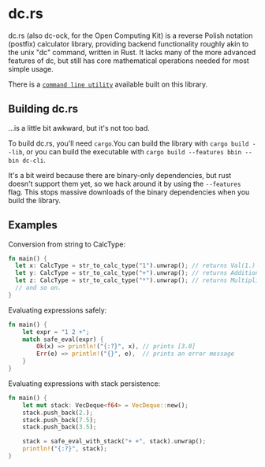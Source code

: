 # dc.rs

dc.rs (also dc-ock, for the Open Computing Kit) is a reverse Polish notation (postfix) calculator library,
providing backend functionality roughly akin to the unix "dc" command, written in Rust.
It lacks many of the more advanced features of dc, but still has core mathematical operations needed for most simple usage.

There is a [`command line utility`](https://crates.io/crates/dc-cli) available built on this library.

## Building dc.rs

...is a little bit awkward, but it's not too bad.

To build dc.rs, you'll need `cargo`.You can build the library with `cargo build --lib`,
or you can build the executable with `cargo build --features bbin --bin dc-cli`.

It's a bit weird because there are binary-only dependencies, but rust doesn't support them yet,
so we hack around it by using the `--features` flag. This stops massive downloads of the binary dependencies
when you build the library.

## Examples

Conversion from string to CalcType:

```rust
fn main() {
  let x: CalcType = str_to_calc_type("1").unwrap(); // returns Val(1.)
  let y: CalcType = str_to_calc_type("+").unwrap(); // returns Addition
  let z: CalcType = str_to_calc_type("*").unwrap(); // returns Multiplication
  // and so on.
}
```

Evaluating expressions safely:

```rust
fn main() {
    let expr = "1 2 +";
    match safe_eval(expr) {
        Ok(x) => println!("{:?}", x), // prints [3.0]
        Err(e) => println!("{}", e),  // prints an error message
    }
}  
```

Evaluating expressions with stack persistence:

```rust
fn main() {
    let mut stack: VecDeque<f64> = VecDeque::new();
    stack.push_back(2.);
    stack.push_back(7.5);
    stack.push_back(3.5);

    stack = safe_eval_with_stack("+ +", stack).unwrap();
    println!("{:?}", stack);
}
```

